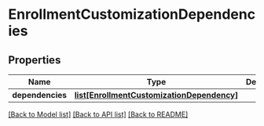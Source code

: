 # EnrollmentCustomizationDependencies

## Properties
Name | Type | Description | Notes
------------ | ------------- | ------------- | -------------
**dependencies** | [**list[EnrollmentCustomizationDependency]**](EnrollmentCustomizationDependency.md) |  | [optional] 

[[Back to Model list]](../README.md#documentation-for-models) [[Back to API list]](../README.md#documentation-for-api-endpoints) [[Back to README]](../README.md)


